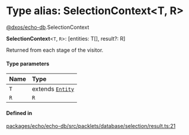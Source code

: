 # Type alias: SelectionContext<T, R\>

[@dxos/echo-db](../modules/dxos_echo_db.md).SelectionContext

 **SelectionContext**<`T`, `R`\>: [entities: T[], result?: R]

Returned from each stage of the visitor.

#### Type parameters

| Name | Type |
| :------ | :------ |
| `T` | extends [`Entity`](../classes/dxos_echo_db.Entity.md) |
| `R` | `R` |

#### Defined in

[packages/echo/echo-db/src/packlets/database/selection/result.ts:21](https://github.com/dxos/dxos/blob/main/packages/echo/echo-db/src/packlets/database/selection/result.ts#L21)
